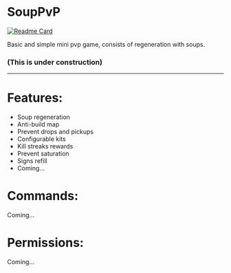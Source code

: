 # SoupPvP

[![Readme Card](https://github-readme-stats.vercel.app/api/pin/?username=Lably-Team&repo=SoupLab&theme=tokyonight)](https://github.com/Lably-Team/SoupLab)

Basic and simple mini pvp game, consists of regeneration with soups.

### (This is under construction)

---

# Features:

* Soup regeneration
* Anti-build map
* Prevent drops and pickups
* Configurable kits
* Kill streaks rewards
* Prevent saturation
* Signs refill
* Coming...

# Commands:
Coming...

# Permissions:
Coming...
